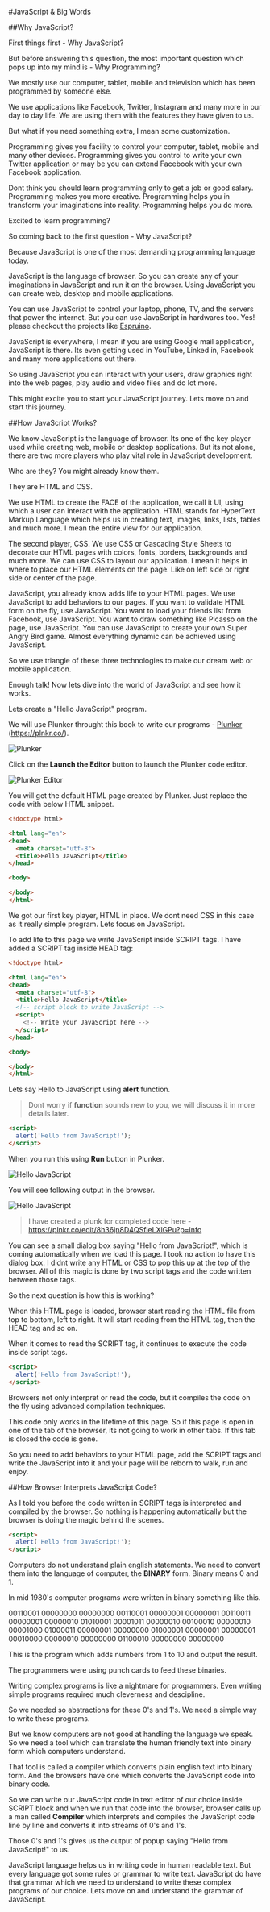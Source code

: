 #JavaScript & Big Words


##Why JavaScript?

First things first - Why JavaScript?

But before answering this question, the most important question which pops up into my mind is - Why Programming?

We mostly use our computer, tablet, mobile and television which has been programmed by someone else.

We use applications like Facebook, Twitter, Instagram and many more in our day to day life. We are using them with the features they have given to us.

But what if you need something extra, I mean some customization.

Programming gives you facility to control your computer, tablet, mobile and many other devices. Programming gives you control to write your own Twitter application or may be you can extend Facebook with your own Facebook application.

Dont think you should learn programming only to get a job or good salary. Programming makes you more creative. Programming helps you in transform your imaginations into reality. Programming helps you do more.

Excited to learn programming?

So coming back to the first question - Why JavaScript?

Because JavaScript is one of the most demanding programming language today.

JavaScript is the language of browser. So you can create any of your imaginations in JavaScript and run it on the browser. Using JavaScript you can create web, desktop and mobile applications.

You can use JavaScript to control your laptop, phone, TV, and the servers that power the internet. But you can use JavaScript in hardwares too. Yes! please checkout the projects like [Espruino](https://www.espruino.com/).

JavaScript is everywhere, I mean if you are using Google mail application, JavaScript is there. Its even getting used in YouTube, Linked in, Facebook and many more applications out there.

So using JavaScript you can interact with your users, draw graphics right into the web pages, play audio and video files and do lot more.

This might excite you to start your JavaScript journey. Lets move on and start this journey.

##How JavaScript Works?

We know JavaScript is the language of browser. Its one of the key player used while creating web, mobile or desktop applications. But its not alone, there are two more players who play vital role in JavaScript development.

Who are they? You might already know them.

They are HTML and CSS.

We use HTML to create the FACE of the application, we call it UI, using which a user can interact with the application. HTML stands for HyperText Markup Language which helps us in creating text, images, links, lists, tables and much more. I mean the entire view for our application.

The second player, CSS. We use CSS or Cascading Style Sheets to decorate our HTML pages with colors, fonts, borders, backgrounds and much more. We can use CSS to layout our application. I mean it helps in where to place our HTML elements on the page. Like on left side or right side or center of the page.

JavaScript, you already know adds life to your HTML pages. We use JavaScript to add behaviors to our pages. If you want to validate HTML form on the fly, use JavaScript. You want to load your friends list from Facebook, use JavaScript. You want to draw something like Picasso on the page, use JavaScript. You can use JavaScript to create your own Super Angry Bird game. Almost everything dynamic can be achieved using JavaScript.

So we use triangle of these three technologies to make our dream web or mobile application.

Enough talk! Now lets dive into the world of JavaScript and see how it works.

Lets create a "Hello JavaScript" program.

We will use Plunker throught this book to write our programs - [Plunker](https://plnkr.co/) (https://plnkr.co/).

![Plunker](images/image2.JPG "Plunker")

Click on the __Launch the Editor__ button to launch the Plunker code editor.

![Plunker Editor](images/image3.JPG "Plunker Editor")

You will get the default HTML page created by Plunker. Just replace the code with below HTML snippet.

```html
<!doctype html>

<html lang="en">
<head>
  <meta charset="utf-8">
  <title>Hello JavaScript</title>
</head>

<body>

</body>
</html>
```

We got our first key player, HTML in place. We dont need CSS in this case as it really simple program. Lets focus on JavaScript.

To add life to this page we write JavaScript inside SCRIPT tags. I have added a SCRIPT tag inside HEAD tag:

```html
<!doctype html>

<html lang="en">
<head>
  <meta charset="utf-8">
  <title>Hello JavaScript</title>
  <!-- script block to write JavaScript -->
  <script>
    <!-- Write your JavaScript here -->
  </script>
</head>

<body>

</body>
</html>
```

Lets say Hello to JavaScript using __alert__ function. 

> Dont worry if __function__ sounds new to you, we will discuss it in more details later. 

```html
<script>
  alert('Hello from JavaScript!');
</script>
```

When you run this using __Run__ button in Plunker.

![Hello JavaScript](images/image4.JPG "Hello JavaScript")

You will see following output in the browser.

![Hello JavaScript](images/image1.JPG "Hello JavaScript")

>I have created a plunk for completed code here - https://plnkr.co/edit/8h36jn8D4QSfieLXlGPu?p=info

You can see a small dialog box saying "Hello from JavaScript!", which is coming automatically when we load this page. I took no action to have this dialog box. I didnt write any HTML or CSS to pop this up at the top of the browser. All of this magic is done by two script tags and the code written between those tags.

So the next question is how this is working?

When this HTML page is loaded, browser start reading the HTML file from top to bottom, left to right. It will start reading from the HTML tag, then the HEAD tag and so on.

When it comes to read the SCRIPT tag, it continues to execute the code inside script tags.

```html
<script>
  alert('Hello from JavaScript!');
</script>
```

Browsers not only interpret or read the code, but it compiles the code on the fly using advanced compilation techniques.

This code only works in the lifetime of this page. So if this page is open in one of the tab of the browser, its not going to work in other tabs. If this tab is closed the code is gone.

So you need to add behaviors to your HTML page, add the SCRIPT tags and write the JavaScript into it and your page will be reborn to walk, run and enjoy.

##How Browser Interprets JavaScript Code?

As I told you before the code written in SCRIPT tags is interpreted and compiled by the browser. So nothing is happening automatically but the browser is doing the magic behind the scenes.

```html
<script>
  alert('Hello from JavaScript!');
</script>
```

Computers do not understand plain english statements. We need to convert them into the language of computer, the __BINARY__ form. Binary means 0 and 1.

In mid 1980's computer programs were written in binary something like this.

00110001 00000000 00000000
00110001 00000001 00000001
00110011 00000001 00000010
01010001 00001011 00000010
00100010 00000010 00001000
01000011 00000001 00000000
01000001 00000001 00000001
00010000 00000010 00000000
01100010 00000000 00000000

This is the program which adds numbers from 1 to 10 and output the result.

The programmers were using punch cards to feed these binaries.

Writing complex programs is like a nightmare for programmers. Even writing simple programs required much cleverness and descipline.

So we needed so abstractions for these 0's and 1's. We need a simple way to write these programs.

But we know computers are not good at handling the language we speak. So we need a tool which can translate the human friendly text into binary form which computers understand.

That tool is called a compiler which converts plain english text into binary form. And the browsers have one which converts the JavaScript code into binary code.

So we can write our JavaScript code in text editor of our choice inside SCRIPT block and when we run that code into the browser, browser calls up a man called __Compiler__ which interprets and compiles the JavaScript code line by line and converts it into streams of 0's and 1's.

Those 0's and 1's gives us the output of popup saying "Hello from JavaScript!" to us.

JavaScript language helps us in writing code in human readable text. But every language got some rules or grammar to write text. JavaScript do have that grammar which we need to understand to write these complex programs of our choice. Lets move on and understand the grammar of JavaScript.



